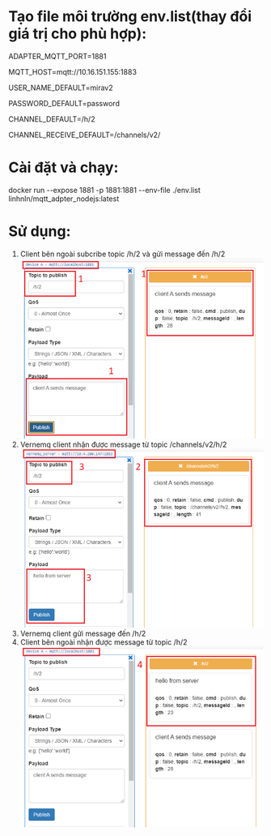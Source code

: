 # Tạo file môi trường env.list(thay đổi giá trị cho phù hợp):

ADAPTER_MQTT_PORT=1881

MQTT_HOST=mqtt://10.16.151.155:1883

USER_NAME_DEFAULT=mirav2

PASSWORD_DEFAULT=password

CHANNEL_DEFAULT=/h/2

CHANNEL_RECEIVE_DEFAULT=/channels/v2/

# Cài đặt và chạy:

docker run --expose 1881 -p 1881:1881 --env-file ./env.list linhnln/mqtt_adpter_nodejs:latest

# Sử dụng:

1. Client bên ngoài subcribe topic /h/2 và gửi message đến /h/2
   ![1](./images/1.png)
2. Vernemq client nhận được message từ topic /channels/v2/h/2
   ![2](./images/2.png)
3. Vernemq client gửi message đến /h/2
4. Client bên ngoài nhận được message từ topic /h/2
   ![3](./images/3.png)
